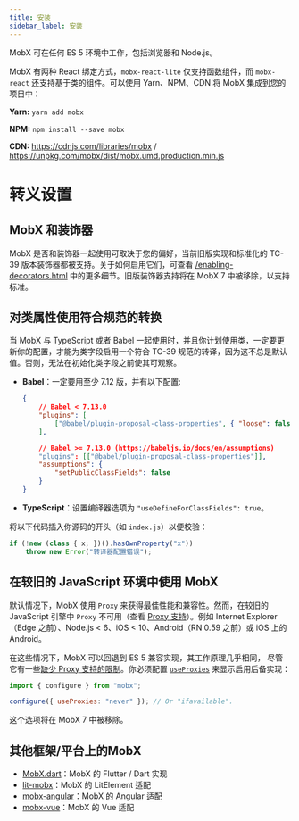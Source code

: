 ```yaml
---
title: 安装
sidebar_label: 安装
---
```


<script async type="text/javascript" src="//cdn.carbonads.com/carbon.js?serve=CEBD4KQ7&placement=mobxjsorg" id="_carbonads_js"></script>

MobX 可在任何 ES 5 环境中工作，包括浏览器和 Node.js。

MobX 有两种 React 绑定方式，`mobx-react-lite` 仅支持函数组件，而 `mobx-react` 还支持基于类的组件。可以使用 Yarn、NPM、CDN 将 MobX 集成到您的项目中：

**Yarn:** `yarn add mobx`

**NPM:** `npm install --save mobx`

**CDN:** https://cdnjs.com/libraries/mobx / https://unpkg.com/mobx/dist/mobx.umd.production.min.js

# 转义设置

## MobX 和装饰器

MobX 是否和装饰器一起使用可取决于您的偏好，当前旧版实现和标准化的 TC-39 版本装饰器都被支持。关于如何启用它们，可查看 [/enabling-decorators.html][1] 中的更多细节。旧版装饰器支持将在 MobX 7 中被移除，以支持标准。

## 对类属性使用符合规范的转换

当 MobX 与 TypeScript 或者 Babel 一起使用时，并且你计划使用类，一定要更新你的配置，才能为类字段启用一个符合 TC-39 规范的转译，因为这不总是默认值。否则，无法在初始化类字段之前使其可观察。

-   **Babel**：一定要用至少 7.12 版，并有以下配置:
    ```json
    {
        // Babel < 7.13.0
        "plugins": [
            ["@babel/plugin-proposal-class-properties", { "loose": false }]
        ],

        // Babel >= 7.13.0 (https://babeljs.io/docs/en/assumptions)
        "plugins": [["@babel/plugin-proposal-class-properties"]],
        "assumptions": {
            "setPublicClassFields": false
        }
    }
    ```
-   **TypeScript**：设置编译器选项为 `"useDefineForClassFields": true`。

将以下代码插入你源码的开头（如 `index.js`）以便校验：

```javascript
if (!new (class { x; })().hasOwnProperty("x"))
    throw new Error("转译器配置错误");
```

## 在较旧的 JavaScript 环境中使用 MobX

默认情况下，MobX 使用 `Proxy` 来获得最佳性能和兼容性。然而，在较旧的 JavaScript 引擎中 `Proxy` 不可用（查看 [Proxy 支持][2]）。例如 Internet Explorer（Edge 之前）、Node.js < 6、iOS < 10、Android（RN 0.59 之前）或 iOS 上的 Android。

在这些情况下，MobX 可以回退到 ES 5 兼容实现，其工作原理几乎相同， 尽管它有一些[缺少 Proxy 支持的限制][3]。你必须配置 [`useProxies`][4] 来显示启用后备实现：

```javascript
import { configure } from "mobx";

configure({ useProxies: "never" }); // Or "ifavailable".
```

这个选项将在 MobX 7 中被移除。

## 其他框架/平台上的MobX

-   [MobX.dart][5]：MobX 的 Flutter / Dart 实现
-   [lit-mobx][6]：MobX 的 LitElement 适配
-   [mobx-angular][7]：MobX 的 Angular 适配
-   [mobx-vue][8]：MobX 的 Vue 适配

[1]: /enabling-decorators.html
[2]: https://compat-table.github.io/compat-table/es6/#test-Proxy
[3]: /configuration.html#limitations-without-proxy-support
[4]: /configuration.html#proxy-support
[5]: https://mobx.netlify.app/
[6]: https://github.com/adobe/lit-mobx
[7]: https://github.com/mobxjs/mobx-angular
[8]: https://github.com/mobxjs/mobx-vue
